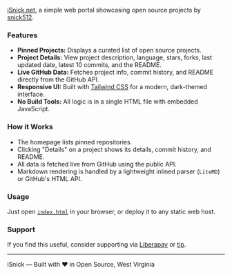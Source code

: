 [iSnick.net](https://isnick.net), a simple web portal showcasing open source projects by [snick512](https://github.com/snick512).

### Features

- **Pinned Projects:** Displays a curated list of open source projects.
- **Project Details:** View project description, language, stars, forks, last updated date, latest 10 commits, and the README.
- **Live GitHub Data:** Fetches project info, commit history, and README directly from the GitHub API.
- **Responsive UI:** Built with [Tailwind CSS](https://tailwindcss.com/) for a modern, dark-themed interface.
- **No Build Tools:** All logic is in a single HTML file with embedded JavaScript.

### How it Works

- The homepage lists pinned repositories.
- Clicking "Details" on a project shows its details, commit history, and README.
- All data is fetched live from GitHub using the public API.
- Markdown rendering is handled by a lightweight inlined parser (`LiteMD`) or GitHub's HTML API.

### Usage

Just open [`index.html`](index.html) in your browser, or deploy it to any static web host.

### Support

If you find this useful, consider supporting via [Liberapay](https://go.tyclifford.com/liberapay) or [tip](https://tyclifford.com/tip).

---

iSnick — Built with ❤️ in Open Source, West Virginia